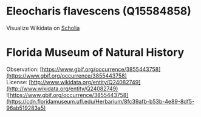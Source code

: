 
Eleocharis flavescens (Q15584858)
=================================
  
Visualize Wikidata on [Scholia](https://scholia.toolforge.org/taxon/Q15584858)
# Florida Museum of Natural History
  
Observation: [https://www.gbif.org/occurrence/3855443758](https://www.gbif.org/occurrence/3855443758)  
License: [http://www.wikidata.org/entity/Q24082749](http://www.wikidata.org/entity/Q24082749)  
![https://www.gbif.org/occurrence/3855443758](https://cdn.floridamuseum.ufl.edu/Herbarium/8fc39afb-b53b-4e89-8df5-96ab519283a5)